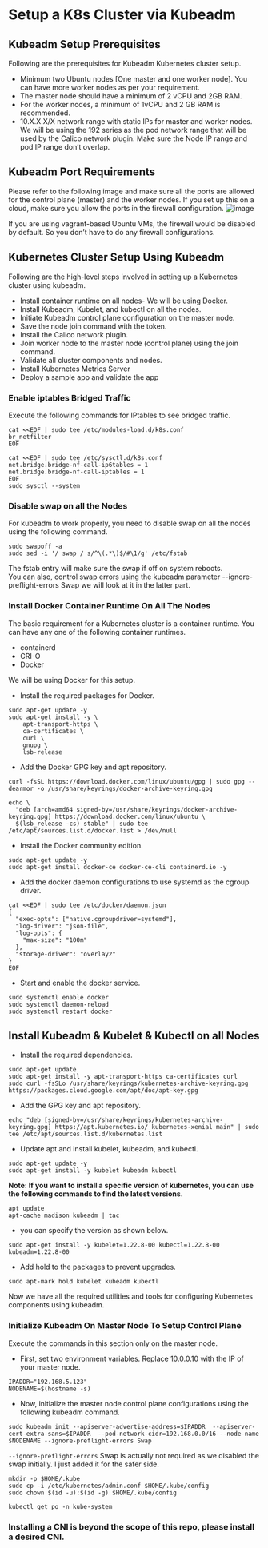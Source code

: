# Setup a K8s Cluster via Kubeadm
## Kubeadm Setup Prerequisites
Following are the prerequisites for Kubeadm Kubernetes cluster setup.

* Minimum two Ubuntu nodes [One master and one worker node]. You can have more worker nodes as per your requirement.
* The master node should have a minimum of 2 vCPU and 2GB RAM.
* For the worker nodes, a minimum of 1vCPU and 2 GB RAM is recommended.
* 10.X.X.X/X network range with static IPs for master and worker nodes. We will be using the 192 series as the pod network range that will be used by the Calico network plugin. Make sure the Node IP range and pod IP range don’t overlap.

## Kubeadm Port Requirements
Please refer to the following image and make sure all the ports are allowed for the control plane (master) and the worker nodes. If you set up this on a cloud, make sure you allow the ports in the firewall configuration.
![image](https://user-images.githubusercontent.com/81817735/187059532-3991b917-5041-45dc-9333-93f0438c7046.png)  


If you are using vagrant-based Ubuntu VMs, the firewall would be disabled by default. So you don’t have to do any firewall configurations.

## Kubernetes Cluster Setup Using Kubeadm
Following are the high-level steps involved in setting up a Kubernetes cluster using kubeadm.

* Install container runtime on all nodes- We will be using Docker.
* Install Kubeadm, Kubelet, and kubectl on all the nodes.
* Initiate Kubeadm control plane configuration on the master node.
* Save the node join command with the token.
* Install the Calico network plugin.
* Join worker node to the master node (control plane) using the join command.
* Validate all cluster components and nodes.
* Install Kubernetes Metrics Server
* Deploy a sample app and validate the app

### Enable iptables Bridged Traffic
Execute the following commands for IPtables to see bridged traffic.
```
cat <<EOF | sudo tee /etc/modules-load.d/k8s.conf
br_netfilter
EOF

cat <<EOF | sudo tee /etc/sysctl.d/k8s.conf
net.bridge.bridge-nf-call-ip6tables = 1
net.bridge.bridge-nf-call-iptables = 1
EOF
sudo sysctl --system
```

### Disable swap on all the Nodes
For kubeadm to work properly, you need to disable swap on all the nodes using the following command.
```
sudo swapoff -a
sudo sed -i '/ swap / s/^\(.*\)$/#\1/g' /etc/fstab
```

The fstab entry will make sure the swap if off on system reboots.  
You can also, control swap errors using the kubeadm parameter --ignore-preflight-errors Swap we will look at it in the latter part.

### Install Docker Container Runtime On All The Nodes
The basic requirement for a Kubernetes cluster is a container runtime. You can have any one of the following container runtimes.
* containerd
* CRI-O
* Docker

We will be using Docker for this setup.
* Install the required packages for Docker.
```
sudo apt-get update -y
sudo apt-get install -y \
    apt-transport-https \
    ca-certificates \
    curl \
    gnupg \
    lsb-release
```

* Add the Docker GPG key and apt repository.
```
curl -fsSL https://download.docker.com/linux/ubuntu/gpg | sudo gpg --dearmor -o /usr/share/keyrings/docker-archive-keyring.gpg

echo \
  "deb [arch=amd64 signed-by=/usr/share/keyrings/docker-archive-keyring.gpg] https://download.docker.com/linux/ubuntu \
  $(lsb_release -cs) stable" | sudo tee /etc/apt/sources.list.d/docker.list > /dev/null
```

* Install the Docker community edition.
```
sudo apt-get update -y
sudo apt-get install docker-ce docker-ce-cli containerd.io -y
```

* Add the docker daemon configurations to use systemd as the cgroup driver.
```
cat <<EOF | sudo tee /etc/docker/daemon.json
{
  "exec-opts": ["native.cgroupdriver=systemd"],
  "log-driver": "json-file",
  "log-opts": {
    "max-size": "100m"
  },
  "storage-driver": "overlay2"
}
EOF
```

* Start and enable the docker service.
```
sudo systemctl enable docker
sudo systemctl daemon-reload
sudo systemctl restart docker
```

## Install Kubeadm & Kubelet & Kubectl on all Nodes
* Install the required dependencies.
```
sudo apt-get update
sudo apt-get install -y apt-transport-https ca-certificates curl
sudo curl -fsSLo /usr/share/keyrings/kubernetes-archive-keyring.gpg https://packages.cloud.google.com/apt/doc/apt-key.gpg
```

* Add the GPG key and apt repository.
```
echo "deb [signed-by=/usr/share/keyrings/kubernetes-archive-keyring.gpg] https://apt.kubernetes.io/ kubernetes-xenial main" | sudo tee /etc/apt/sources.list.d/kubernetes.list
```

* Update apt and install kubelet, kubeadm, and kubectl.
```
sudo apt-get update -y
sudo apt-get install -y kubelet kubeadm kubectl
```

**Note: If you want to install a specific version of kubernetes, you can use the following commands to find the latest versions.**
```
apt update
apt-cache madison kubeadm | tac
```

* you can specify the version as shown below.
```
sudo apt-get install -y kubelet=1.22.8-00 kubectl=1.22.8-00 kubeadm=1.22.8-00
```

* Add hold to the packages to prevent upgrades.
```
sudo apt-mark hold kubelet kubeadm kubectl
```

Now we have all the required utilities and tools for configuring Kubernetes components using kubeadm.

### Initialize Kubeadm On Master Node To Setup Control Plane
Execute the commands in this section only on the master node.

* First, set two environment variables. Replace 10.0.0.10 with the IP of your master node.
```
IPADDR="192.168.5.123"
NODENAME=$(hostname -s)
```

* Now, initialize the master node control plane configurations using the following kubeadm command.
```
sudo kubeadm init --apiserver-advertise-address=$IPADDR  --apiserver-cert-extra-sans=$IPADDR  --pod-network-cidr=192.168.0.0/16 --node-name $NODENAME --ignore-preflight-errors Swap
```

`--ignore-preflight-errors` Swap is actually not required as we disabled the swap initially. I just added it for the safer side.

```
mkdir -p $HOME/.kube
sudo cp -i /etc/kubernetes/admin.conf $HOME/.kube/config
sudo chown $(id -u):$(id -g) $HOME/.kube/config
```

```
kubectl get po -n kube-system
```


### Installing a CNI is beyond the scope of this repo, please install a desired CNI.
